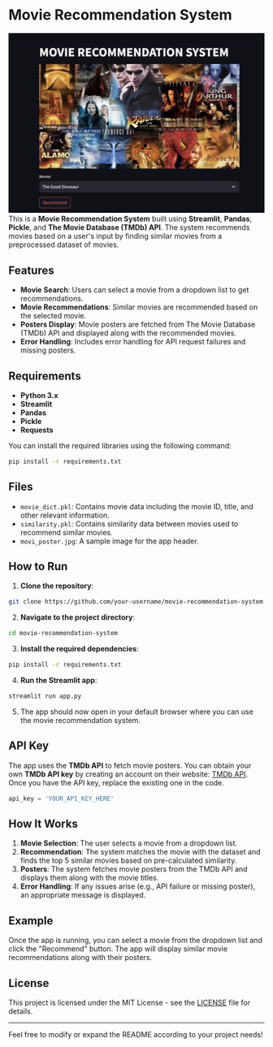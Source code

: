 


# Movie Recommendation System
![Website Screenshot](image.png)
This is a **Movie Recommendation System** built using **Streamlit**, **Pandas**, **Pickle**, and **The Movie Database (TMDb) API**. The system recommends movies based on a user's input by finding similar movies from a preprocessed dataset of movies.

## Features

- **Movie Search**: Users can select a movie from a dropdown list to get recommendations.
- **Movie Recommendations**: Similar movies are recommended based on the selected movie.
- **Posters Display**: Movie posters are fetched from The Movie Database (TMDb) API and displayed along with the recommended movies.
- **Error Handling**: Includes error handling for API request failures and missing posters.

## Requirements

- **Python 3.x**
- **Streamlit**
- **Pandas**
- **Pickle**
- **Requests**

You can install the required libraries using the following command:

```bash
pip install -r requirements.txt
```

## Files

- `movie_dict.pkl`: Contains movie data including the movie ID, title, and other relevant information.
- `similarity.pkl`: Contains similarity data between movies used to recommend similar movies.
- `movi_poster.jpg`: A sample image for the app header.

## How to Run

1. **Clone the repository**:

```bash
git clone https://github.com/your-username/movie-recommendation-system.git
```

2. **Navigate to the project directory**:

```bash
cd movie-recommendation-system
```

3. **Install the required dependencies**:

```bash
pip install -r requirements.txt
```

4. **Run the Streamlit app**:

```bash
streamlit run app.py
```

5. The app should now open in your default browser where you can use the movie recommendation system.

## API Key

The app uses the **TMDb API** to fetch movie posters. You can obtain your own **TMDb API key** by creating an account on their website: [TMDb API](https://www.themoviedb.org/settings/api). Once you have the API key, replace the existing one in the code.

```python
api_key = 'YOUR_API_KEY_HERE'
```

## How It Works

1. **Movie Selection**: The user selects a movie from a dropdown list.
2. **Recommendation**: The system matches the movie with the dataset and finds the top 5 similar movies based on pre-calculated similarity.
3. **Posters**: The system fetches movie posters from the TMDb API and displays them along with the movie titles.
4. **Error Handling**: If any issues arise (e.g., API failure or missing poster), an appropriate message is displayed.

## Example

Once the app is running, you can select a movie from the dropdown list and click the "Recommend" button. The app will display similar movie recommendations along with their posters.

## License

This project is licensed under the MIT License - see the [LICENSE](LICENSE) file for details.

---

Feel free to modify or expand the README according to your project needs!
